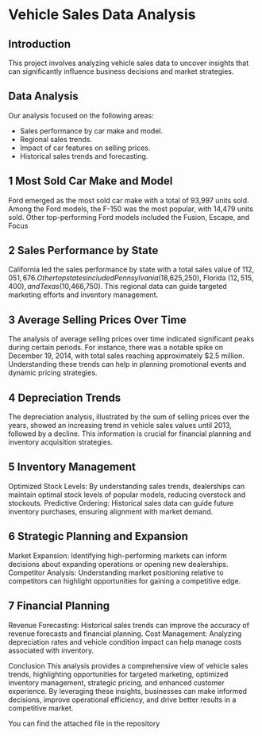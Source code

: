 # Vehicle Sales Data Analysis

## Introduction
This project involves analyzing vehicle sales data to uncover insights that can significantly influence business decisions and market strategies.

## Data Analysis
Our analysis focused on the following areas:
- Sales performance by car make and model.
- Regional sales trends.
- Impact of car features on selling prices.
- Historical sales trends and forecasting.


## 1 Most Sold Car Make and Model
Ford emerged as the most sold car make with a total of 93,997 units sold. Among the Ford models, the F-150 was the most popular, with 14,479 units sold. Other top-performing Ford models included the Fusion, Escape, and Focus

## 2 Sales Performance by State
California led the sales performance by state with a total sales value of $112,051,676. Other top states included Pennsylvania ($18,625,250), Florida ($12,515,400), and Texas ($10,466,750). This regional data can guide targeted marketing efforts and inventory management.

## 3 Average Selling Prices Over Time
The analysis of average selling prices over time indicated significant peaks during certain periods. For instance, there was a notable spike on December 19, 2014, with total sales reaching approximately $2.5 million. Understanding these trends can help in planning promotional events and dynamic pricing strategies.

## 4 Depreciation Trends
The depreciation analysis, illustrated by the sum of selling prices over the years, showed an increasing trend in vehicle sales values until 2013, followed by a decline. This information is crucial for financial planning and inventory acquisition strategies.

## 5 Inventory Management
Optimized Stock Levels: By understanding sales trends, dealerships can maintain optimal stock levels of popular models, reducing overstock and stockouts.
Predictive Ordering: Historical sales data can guide future inventory purchases, ensuring alignment with market demand.

## 6 Strategic Planning and Expansion
Market Expansion: Identifying high-performing markets can inform decisions about expanding operations or opening new dealerships.
Competitor Analysis: Understanding market positioning relative to competitors can highlight opportunities for gaining a competitive edge.

## 7 Financial Planning
Revenue Forecasting: Historical sales trends can improve the accuracy of revenue forecasts and financial planning.
Cost Management: Analyzing depreciation rates and vehicle condition impact can help manage costs associated with inventory.

Conclusion
This analysis provides a comprehensive view of vehicle sales trends, highlighting opportunities for targeted marketing, optimized inventory management, strategic pricing, and enhanced customer experience. By leveraging these insights, businesses can make informed decisions, improve operational efficiency, and drive better results in a competitive market.

You can find the attached file in the repository

